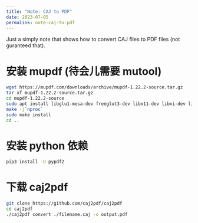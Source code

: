 ```yaml
---
title: "Note: CAJ to PDF"
date: 2023-07-05
permalink: note-caj-to-pdf
---
```


Just a simply note that shows how to convert CAJ files to PDF files (not guranteed that).

# 安装 mupdf (待会儿需要 mutool)
```bash
wget https://mupdf.com/downloads/archive/mupdf-1.22.2-source.tar.gz
tar xf mupdf-1.22.2-source.tar.gz
cd mupdf-1.22.2-source
sudo apt install libglu1-mesa-dev freeglut3-dev libx11-dev libxi-dev libxrandr-dev
make -j`nproc`
sudo make install
cd ..
```

# 安装 python 依赖
```bash
pip3 install -U pypdf2
```

# 下载 caj2pdf
```bash
git clone https://github.com/caj2pdf/caj2pdf
cd caj2pdf
./caj2pdf convert ./filename.caj -o output.pdf
```

